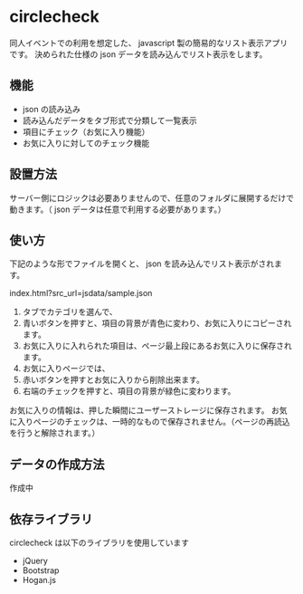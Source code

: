 # circlecheck

同人イベントでの利用を想定した、 javascript 製の簡易的なリスト表示アプリです。
決められた仕様の json データを読み込んでリスト表示をします。

## 機能

- json の読み込み
- 読み込んだデータをタブ形式で分類して一覧表示
- 項目にチェック（お気に入り機能）
- お気に入りに対してのチェック機能

## 設置方法

サーバー側にロジックは必要ありませんので、任意のフォルダに展開するだけで動きます。（ json データは任意で利用する必要があります。）

## 使い方

下記のような形でファイルを開くと、 json を読み込んでリスト表示がされます。

index.html?src_url=jsdata/sample.json

1. タブでカテゴリを選んで、
2. 青いボタンを押すと、項目の背景が青色に変わり、お気に入りにコピーされます。
3. お気に入りに入れられた項目は、ページ最上段にあるお気に入りに保存されます。
4. お気に入りページでは、
  1. 赤いボタンを押すとお気に入りから削除出来ます。
  2. 右端のチェックを押すと、項目の背景が緑色に変わります。

お気に入りの情報は、押した瞬間にユーザーストレージに保存されます。
お気に入りページのチェックは、一時的なもので保存されません。（ページの再読込を行うと解除されます。）

## データの作成方法

作成中

## 依存ライブラリ

circlecheck は以下のライブラリを使用しています

- jQuery
- Bootstrap
- Hogan.js
